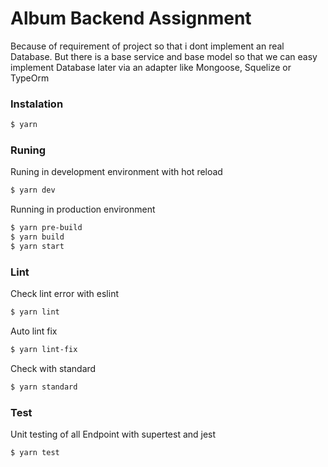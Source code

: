 # Album Backend Assignment
Because of requirement of project so that i dont implement an real Database. But there is a base service and base model so that we can easy implement Database later via an adapter like Mongoose, Squelize or TypeOrm

### Instalation

```sh
$ yarn
```

### Runing 

Runing in development environment with hot reload
```sh
$ yarn dev
```

Running in production environment
```sh
$ yarn pre-build
$ yarn build
$ yarn start
```
### Lint

Check lint error with eslint
```sh
$ yarn lint
```

Auto lint fix
```sh
$ yarn lint-fix
```

Check with standard
```sh
$ yarn standard
```

### Test

Unit testing of all Endpoint with supertest and jest
```sh
$ yarn test
```
